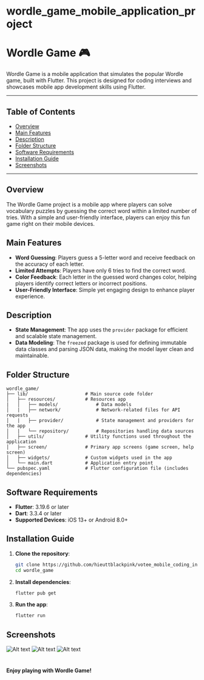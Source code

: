 # wordle_game_mobile_application_project

# Wordle Game 🎮

Wordle Game is a mobile application that simulates the popular Wordle game, built with Flutter. This project is designed for coding interviews and showcases mobile app development skills using Flutter.

---

## Table of Contents
- [Overview](#overview)
- [Main Features](#main-features)
- [Description](#description)
- [Folder Structure](#folder-structure)
- [Software Requirements](#software-requirements)
- [Installation Guide](#installation-guide)
- [Screenshots](#screenshots)

---

## Overview

The Wordle Game project is a mobile app where players can solve vocabulary puzzles by guessing the correct word within a limited number of tries. With a simple and user-friendly interface, players can enjoy this fun game right on their mobile devices.

## Main Features

- **Word Guessing**: Players guess a 5-letter word and receive feedback on the accuracy of each letter.
- **Limited Attempts**: Players have only 6 tries to find the correct word.
- **Color Feedback**: Each letter in the guessed word changes color, helping players identify correct letters or incorrect positions.
- **User-Friendly Interface**: Simple yet engaging design to enhance player experience.

## Description

- **State Management**: The app uses the `provider` package for efficient and scalable state management.
- **Data Modeling**: The `freezed` package is used for defining immutable data classes and parsing JSON data, making the model layer clean and maintainable.

## Folder Structure

```plaintext
wordle_game/
├── lib/                     # Main source code folder
│   ├── resources/           # Resources app
|   │   ├── models/              # Data models
│   |   ├── network/             # Network-related files for API requests
│   |   ├── provider/            # State management and providers for the app
│   |   └── repository/          # Repositories handling data sources
│   ├── utils/               # Utility functions used throughout the application
│   ├── screen/              # Primary app screens (game screen, help screen)
│   ├── widgets/             # Custom widgets used in the app
│   └── main.dart            # Application entry point
└── pubspec.yaml             # Flutter configuration file (includes dependencies)
```

## Software Requirements

- **Flutter**: 3.19.6 or later
- **Dart**: 3.3.4 or later
- **Supported Devices**: iOS 13+ or Android 8.0+

## Installation Guide

1. **Clone the repository**:
   ```bash
   git clone https://github.com/hieuttblackpink/votee_mobile_coding_interview_project.git
   cd wordle_game
   ```

2. **Install dependencies**:
   ```bash
   flutter pub get
   ```

3. **Run the app**:
   ```bash
   flutter run
   ```

## Screenshots

![Alt text](/screenshot/welcome.png)
![Alt text](/screenshot/main.png)
![Alt text](/screenshot/help.png)

#

**Enjoy playing with Wordle Game!**
